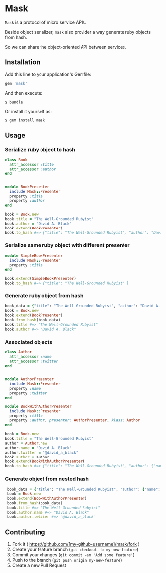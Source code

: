 # Mask

`Mask` is a protocol of micro service APIs.

Beside object serializer, `mask` also provider a way generate ruby objects from hash.

So we can share the object-oriented API between services.


## Installation

Add this line to your application's Gemfile:

```ruby
gem 'mask'
```

And then execute:

    $ bundle

Or install it yourself as:

    $ gem install mask

## Usage



### Serialize ruby object to hash


```ruby
class Book
  attr_accessor :title
  attr_accessor :author
end


module BookPresenter
  include Mask::Presenter
  property :title
  property :author
end

```

```ruby
book = Book.new
book.title = "The Well-Grounded Rubyist"
book.author = "David A. Black"
book.extend(BookPresenter)
book.to_hash #=> {"title": "The Well-Grounded Rubyist", "author": "David A. Black" }
```

### Serialize same ruby object with different presenter

```ruby
module SimpleBookPresenter
  include Mask::Presenter
  property :title
end

book.extend(SimpleBookPresenter)
book.to_hash #=> {"title": "The Well-Grounded Rubyist" }

```

### Generate ruby object from hash

```ruby
book_data = {"title": "The Well-Grounded Rubyist", "author": "David A. Black" }
book = Book.new
book.extend(BookPresenter)
book.from_hash(book_data)
book.title #=> "The Well-Grounded Rubyist"
book.author #=> "David A. Black"
```


### Associated objects

```ruby
class Author
  attr_accessor :name
  attr_accessor :twitter
end


module AuthorPresenter
  include Mask::Presenter
  property :name
  property :twitter
end

module BookWithAuthorPresenter
  include Mask::Presenter
  property :title
  property :author, presenter: AuthorPresenter, klass: Author
end

```

```ruby
book = Book.new
book.title = "The Well-Grounded Rubyist"
author = Author.new
author.name = "David A. Black"
author.twitter = "@david_a_black"
book.author = author
book.extend(BookWithAuthorPresenter)
book.to_hash #=> {"title": "The Well-Grounded Rubyist", "author": {"name": "David A. Black", "twitter": "@david_a_black" }}

```

### Generate object from nested hash

```ruby
 book_data = {"title": "The Well-Grounded Rubyist", "author": {"name": "David A. Black", "twitter": "@david_a_black" }}
 book = Book.new
 book.extend(BookWithAuthorPresenter)
 book.from_hash(book_data)
 book.title #=> "The Well-Grounded Rubyist"
 book.author.name #=> "David A. Black"
 book.author.twitter #=> "@david_a_black"
```

## Contributing

1. Fork it ( https://github.com/[my-github-username]/mask/fork )
2. Create your feature branch (`git checkout -b my-new-feature`)
3. Commit your changes (`git commit -am 'Add some feature'`)
4. Push to the branch (`git push origin my-new-feature`)
5. Create a new Pull Request
